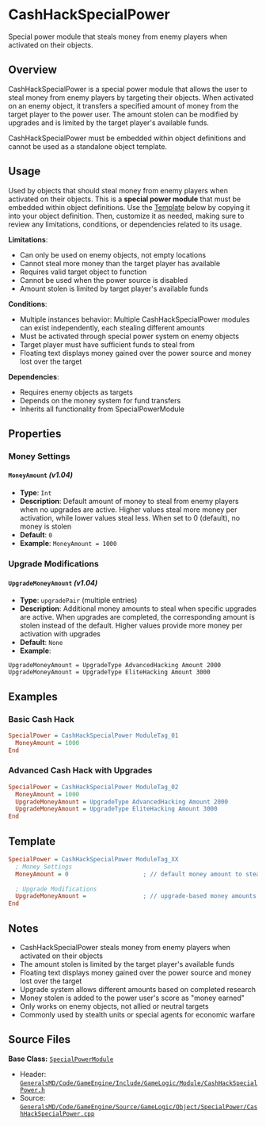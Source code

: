 # CashHackSpecialPower

Special power module that steals money from enemy players when activated on their objects.

## Overview

CashHackSpecialPower is a special power module that allows the user to steal money from enemy players by targeting their objects. When activated on an enemy object, it transfers a specified amount of money from the target player to the power user. The amount stolen can be modified by upgrades and is limited by the target player's available funds.

CashHackSpecialPower must be embedded within object definitions and cannot be used as a standalone object template.

## Usage

Used by objects that should steal money from enemy players when activated on their objects. This is a **special power module** that must be embedded within object definitions. Use the [Template](#template) below by copying it into your object definition. Then, customize it as needed, making sure to review any limitations, conditions, or dependencies related to its usage.

**Limitations**:
- Can only be used on enemy objects, not empty locations
- Cannot steal more money than the target player has available
- Requires valid target object to function
- Cannot be used when the power source is disabled
- Amount stolen is limited by target player's available funds

**Conditions**:
- Multiple instances behavior: Multiple CashHackSpecialPower modules can exist independently, each stealing different amounts
- Must be activated through special power system on enemy objects
- Target player must have sufficient funds to steal from
- Floating text displays money gained over the power source and money lost over the target

**Dependencies**:
- Requires enemy objects as targets
- Depends on the money system for fund transfers
- Inherits all functionality from SpecialPowerModule

## Properties

### Money Settings

#### `MoneyAmount` *(v1.04)*
- **Type**: `Int`
- **Description**: Default amount of money to steal from enemy players when no upgrades are active. Higher values steal more money per activation, while lower values steal less. When set to 0 (default), no money is stolen
- **Default**: `0`
- **Example**: `MoneyAmount = 1000`

### Upgrade Modifications

#### `UpgradeMoneyAmount` *(v1.04)*
- **Type**: `upgradePair` (multiple entries)
- **Description**: Additional money amounts to steal when specific upgrades are active. When upgrades are completed, the corresponding amount is stolen instead of the default. Higher values provide more money per activation with upgrades
- **Default**: `None`
- **Example**: 
```
UpgradeMoneyAmount = UpgradeType AdvancedHacking Amount 2000
UpgradeMoneyAmount = UpgradeType EliteHacking Amount 3000
```

## Examples

### Basic Cash Hack
```ini
SpecialPower = CashHackSpecialPower ModuleTag_01
  MoneyAmount = 1000
End
```

### Advanced Cash Hack with Upgrades
```ini
SpecialPower = CashHackSpecialPower ModuleTag_02
  MoneyAmount = 1000
  UpgradeMoneyAmount = UpgradeType AdvancedHacking Amount 2000
  UpgradeMoneyAmount = UpgradeType EliteHacking Amount 3000
End
```

## Template

```ini
SpecialPower = CashHackSpecialPower ModuleTag_XX
  ; Money Settings
  MoneyAmount = 0                     ; // default money amount to steal *(v1.04)*
  
  ; Upgrade Modifications
  UpgradeMoneyAmount =                ; // upgrade-based money amounts *(v1.04)*
End
```

## Notes

- CashHackSpecialPower steals money from enemy players when activated on their objects
- The amount stolen is limited by the target player's available funds
- Floating text displays money gained over the power source and money lost over the target
- Upgrade system allows different amounts based on completed research
- Money stolen is added to the power user's score as "money earned"
- Only works on enemy objects, not allied or neutral targets
- Commonly used by stealth units or special agents for economic warfare

## Source Files

**Base Class:** [`SpecialPowerModule`](../../GeneralsMD/Code/GameEngine/Include/GameLogic/Module/SpecialPowerModule.h)

- Header: [`GeneralsMD/Code/GameEngine/Include/GameLogic/Module/CashHackSpecialPower.h`](../../GeneralsMD/Code/GameEngine/Include/GameLogic/Module/CashHackSpecialPower.h)
- Source: [`GeneralsMD/Code/GameEngine/Source/GameLogic/Object/SpecialPower/CashHackSpecialPower.cpp`](../../GeneralsMD/Code/GameEngine/Source/GameLogic/Object/SpecialPower/CashHackSpecialPower.cpp)